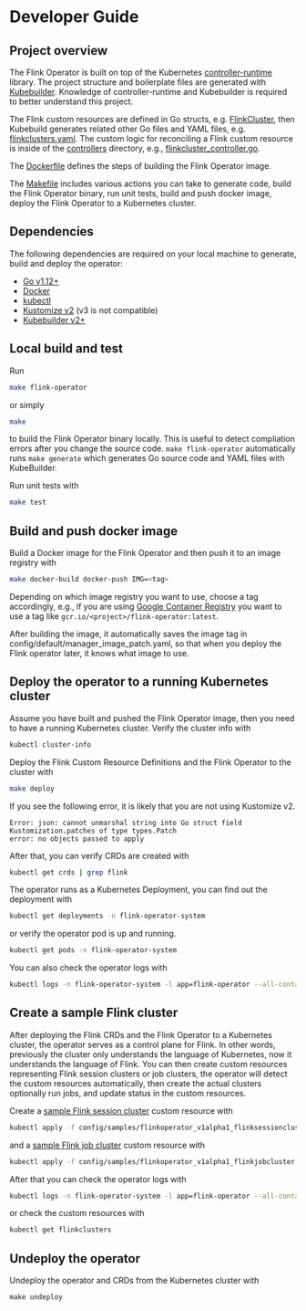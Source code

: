 # Developer Guide

## Project overview

The Flink Operator is built on top of the Kubernetes [controller-runtime](https://github.com/kubernetes-sigs/controller-runtime)
library. The project structure and boilerplate files are generated with [Kubebuilder](https://github.com/kubernetes-sigs/kubebuilder).
Knowledge of controller-runtime and Kubebuilder is required to better understand this project.

The Flink custom resources are defined in Go structs, e.g. [FlinkCluster](../api/v1alpha1/flinkcluster_types.go),
then Kubebuild generates related other Go files and YAML files, e.g.
[flinkclusters.yaml](../config/crd/bases/flinkoperator.k8s.io_flinkclusters.yaml).
The custom logic for reconciling a Flink custom resource is inside of the [controllers](../controllers) directory, e.g.,
[flinkcluster_controller.go](../controllers/flinkcluster_controller.go).

The [Dockerfile](../Dockerfile) defines the steps of building the Flink Operator image.

The [Makefile](../Makefile) includes various actions you can take to generate code, build the Flink Operator binary, run
unit tests, build and push docker image, deploy the Flink Operator to a Kubernetes cluster.

## Dependencies

The following dependencies are required on your local machine to generate, build and deploy the operator:

* [Go v1.12+](https://golang.org/)
* [Docker](https://www.docker.com/)
* [kubectl](https://kubernetes.io/docs/tasks/tools/install-kubectl/)
* [Kustomize v2](https://github.com/kubernetes-sigs/kustomize) (v3 is not compatible)
* [Kubebuilder v2+](https://github.com/kubernetes-sigs/kubebuilder)

## Local build and test

Run

```bash
make flink-operator
```

or simply

```bash
make
```

to build the Flink Operator binary locally. This is useful to detect compliation errors after you change the source
code. ```make flink-operator``` automatically runs ```make generate``` which generates Go source code and YAML files
with KubeBuilder.

Run unit tests with

```bash
make test
```

## Build and push docker image

Build a Docker image for the Flink Operator and then push it to an image
registry with

```bash
make docker-build docker-push IMG=<tag>
```

Depending on which image registry you want to use, choose a tag accordingly, e.g., if you are using
[Google Container Registry](https://cloud.google.com/container-registry/docs/) you want to use a tag like
`gcr.io/<project>/flink-operator:latest`.

After building the image, it automatically saves the image tag in config/default/manager_image_patch.yaml, so that
when you deploy the Flink operator later, it knows what image to use.

## Deploy the operator to a running Kubernetes cluster

Assume you have built and pushed the Flink Operator image, then you need to have a running Kubernetes cluster. Verify
the cluster info with

```bash
kubectl cluster-info
```

Deploy the Flink Custom Resource Definitions and the Flink Operator to the cluster with

```bash
make deploy
```

If you see the following error, it is likely that you are not using Kustomize v2.

```
Error: json: cannot unmarshal string into Go struct field Kustomization.patches of type types.Patch
error: no objects passed to apply
```

After that, you can verify CRDs are created with

```bash
kubectl get crds | grep flink
```

The operator runs as a Kubernetes Deployment, you can find out the deployment with

```bash
kubectl get deployments -n flink-operator-system
```

or verify the operator pod is up and running.

```bash
kubectl get pods -n flink-operator-system
```

You can also check the operator logs with

```bash
kubectl logs -n flink-operator-system -l app=flink-operator --all-containers
```

## Create a sample Flink cluster

After deploying the Flink CRDs and the Flink Operator to a Kubernetes cluster, the operator serves as a control plane
for Flink. In other words, previously the cluster only understands the language of Kubernetes, now it understands the
language of Flink. You can then create custom resources representing Flink session clusters or job clusters, the
operator will detect the custom resources automatically, then create the actual clusters optionally run jobs, and update
status in the custom resources.

Create a [sample Flink session cluster](../config/samples/flinkoperator_v1alpha1_flinksessioncluster.yaml) custom
resource with

```bash
kubectl apply -f config/samples/flinkoperator_v1alpha1_flinksessioncluster.yaml
```

and a [sample Flink job cluster](../config/samples/flinkoperator_v1alpha1_flinkjobcluster.yaml) custom resource with

```bash
kubectl apply -f config/samples/flinkoperator_v1alpha1_flinkjobcluster.yaml
```

After that you can check the operator logs with

```bash
kubectl logs -n flink-operator-system -l app=flink-operator --all-containers -f --tail=1000
```

or check the custom resources with

```bash
kubectl get flinkclusters
```

## Undeploy the operator

Undeploy the operator and CRDs from the Kubernetes cluster with

```
make undeploy
```
